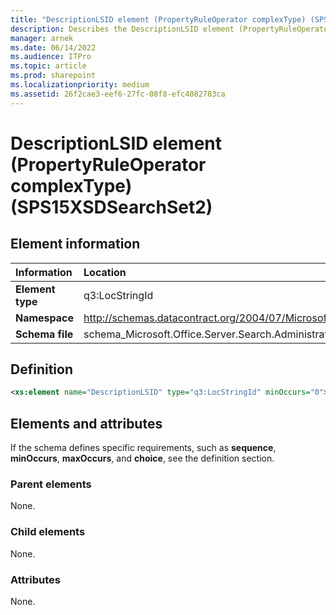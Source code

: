 ```yaml
---
title: "DescriptionLSID element (PropertyRuleOperator complexType) (SPS15XSDSearchSet2)"
description: Describes the DescriptionLSID element (PropertyRuleOperator complexType) (SPS15XSDSearchSet2) and provides the element information, a definition, and the elements and attributes.
manager: arnek
ms.date: 06/14/2022
ms.audience: ITPro
ms.topic: article
ms.prod: sharepoint
ms.localizationpriority: medium
ms.assetid: 26f2cae3-eef6-27fc-08f8-efc4082783ca
---
```


# DescriptionLSID element (PropertyRuleOperator complexType) (SPS15XSDSearchSet2)

 
  
## Element information

|Information|Location|
|:-----|:-----|
|**Element type** |q3:LocStringId |
|**Namespace** |http://schemas.datacontract.org/2004/07/Microsoft.Office.Server.Search.Administration |
|**Schema file** |schema_Microsoft.Office.Server.Search.Administration.xsd |
   
## Definition

```XML
<xs:element name="DescriptionLSID" type="q3:LocStringId" minOccurs="0"></xs:element>

```

## Elements and attributes

If the schema defines specific requirements, such as **sequence**, **minOccurs**, **maxOccurs**, and **choice**, see the definition section. 
  
### Parent elements

None.
  
### Child elements

None.
  
### Attributes

None.
  

